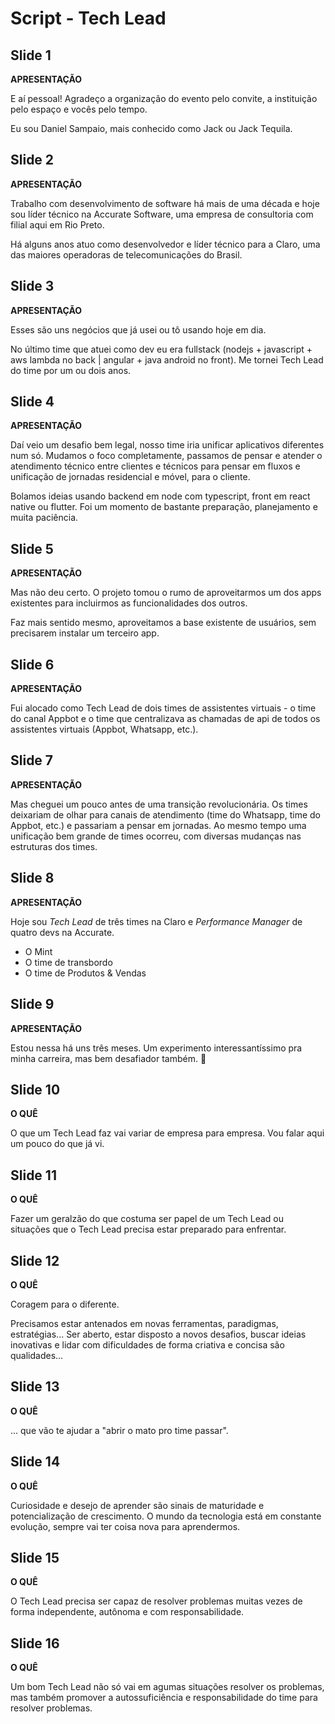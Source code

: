 # Script - Tech Lead

## Slide 1

**APRESENTAÇÃO**

E aí pessoal! Agradeço a organização do evento pelo convite, a instituição pelo espaço e vocês pelo tempo.

Eu sou Daniel Sampaio, mais conhecido como Jack ou Jack Tequila.

## Slide 2

**APRESENTAÇÃO**

Trabalho com desenvolvimento de software há mais de uma década e hoje sou líder técnico na Accurate Software, uma empresa de consultoria com filial aqui em Rio Preto. 

Há alguns anos atuo como desenvolvedor e líder técnico para a Claro, uma das maiores operadoras de telecomunicações do Brasil.

## Slide 3

**APRESENTAÇÃO**

Esses são uns negócios que já usei ou tô usando hoje em dia.

No último time que atuei como dev eu era fullstack (nodejs + javascript + aws lambda no back | angular + java android no front). Me tornei Tech Lead do time por um ou dois anos.

## Slide 4

**APRESENTAÇÃO**

Daí veio um desafio bem legal, nosso time iria unificar aplicativos diferentes num só. Mudamos o foco completamente, passamos de pensar e atender o atendimento técnico entre clientes e técnicos para pensar em fluxos e unificação de jornadas residencial e móvel, para o cliente.

Bolamos ideias usando backend em node com typescript, front em react native ou flutter. Foi um momento de bastante preparação, planejamento e muita paciência.

## Slide 5

**APRESENTAÇÃO**

Mas não deu certo. O projeto tomou o rumo de aproveitarmos um dos apps existentes para incluirmos as funcionalidades dos outros.

Faz mais sentido mesmo, aproveitamos a base existente de usuários, sem precisarem instalar um terceiro app.

## Slide 6

**APRESENTAÇÃO**

Fui alocado como Tech Lead de dois times de assistentes virtuais - o time do canal Appbot e o time que centralizava as chamadas de api de todos os assistentes virtuais (Appbot, Whatsapp, etc.).

## Slide 7

**APRESENTAÇÃO**

Mas cheguei um pouco antes de uma transição revolucionária. Os times deixariam de olhar para canais de atendimento (time do Whatsapp, time do Appbot, etc.) e passariam a pensar em jornadas. Ao mesmo tempo uma unificação bem grande de times ocorreu, com diversas mudanças nas estruturas dos times. 

## Slide 8

**APRESENTAÇÃO**

Hoje sou *Tech Lead* de três times na Claro e *Performance Manager* de quatro devs na Accurate.

- O Mint
- O time de transbordo
- O time de Produtos & Vendas

## Slide 9

**APRESENTAÇÃO**

Estou nessa há uns três meses. Um experimento interessantíssimo pra minha carreira, mas bem desafiador também. 🥵

## Slide 10

**O QUÊ**

O que um Tech Lead faz vai variar de empresa para empresa. Vou falar aqui um pouco do que já vi.

## Slide 11

**O QUÊ**

Fazer um geralzão do que costuma ser papel de um Tech Lead ou situações que o Tech Lead precisa estar preparado para enfrentar.

## Slide 12

**O QUÊ**

Coragem para o diferente.

Precisamos estar antenados em novas ferramentas, paradigmas, estratégias... Ser aberto, estar disposto a novos desafios, buscar ideias inovativas e lidar com dificuldades de forma criativa e concisa são qualidades...

## Slide 13

**O QUÊ**

... que vão te ajudar a "abrir o mato pro time passar".

## Slide 14

**O QUÊ**

Curiosidade e desejo de aprender são sinais de maturidade e potencialização de crescimento. O mundo da tecnologia está em constante evolução, sempre vai ter coisa nova para aprendermos.

## Slide 15

**O QUÊ**

O Tech Lead precisa ser capaz de resolver problemas muitas vezes de forma independente, autônoma e com responsabilidade.

## Slide 16

**O QUÊ**

Um bom Tech Lead não só vai em agumas situações resolver os problemas, mas também promover a autossuficiência e responsabilidade do time para resolver problemas.